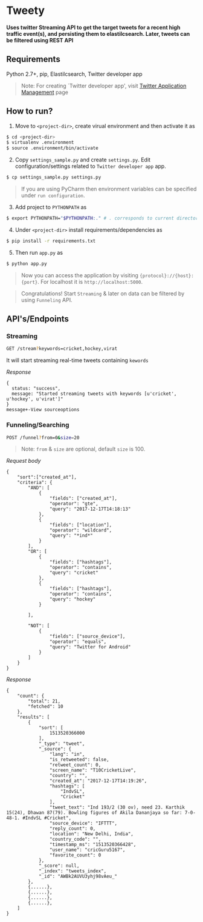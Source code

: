 # Tweety 
**Uses twitter Streaming API to get the target tweets for a recent high traffic event(s), and persisting them to elastilcsearch. Later, tweets can be filtered using REST API**

## Requirements
Python 2.7+, pip, Elastilcsearch, Twitter developer app

> Note: For creating `Twitter developer app', visit [Twitter Application Management](https://apps.twitter.com/) page

## How to run?
1. Move to ```<project-dir>```, create virual environment and then activate it as


```sh
$ cd <project-dir>
$ virtualenv .environment
$ source .environment/bin/activate
```

2. Copy ```settings_sample.py``` and create ```settings.py```. Edit configuration/settings related to ```Twitter developer app``` app.

```sh
$ cp settings_sample.py settings.py
```


> If you are using PyCharm then environment variables can be specified under `run configuration`.

3. Add project to ```PYTHONPATH``` as 

```sh 
$ export PYTHONPATH="$PYTHONPATH:." # . corresponds to current directory(project-dir)
```

4. Under ```<project-dir>``` install requirements/dependencies as 

```sh 
$ pip install -r requirements.txt
```

5. Then run ```app.py``` as  

```sh
$ python app.py
```

> Now you can access the application by visiting ```{protocol}://{host}:{port}```. For localhost it is ```http://localhost:5000```.

> Congratulations! Start ```Streaming``` & later on data can be filtered by using ```Funneling``` API.



## API's/Endpoints

### Streaming

```sh
GET /stream?keywords=cricket,hockey,virat
```

It will start streaming real-time tweets containing ```kewords```

*Response*

```
{
  status: "success",
  message: "Started streaming tweets with keywords [u'cricket', u'hockey', u'virat']"
}
message+-View sourceoptions
```

### Funneling/Searching

```sh
POST /funnel?from=0&size=20
```

> Note: ```from``` & ```size``` are optional, default ```size``` is 100.

*Request body*

```
{
	"sort":["created_at"],
	"criteria": {
		"AND": [
			{
                "fields": ["created_at"],
                "operator": "gte",
                "query": "2017-12-17T14:18:13"
            },
            {
                "fields": ["location"],
                "operator": "wildcard",
                "query": "*ind*"
            }
		],
        "OR": [
            {
                "fields": ["hashtags"],
                "operator": "contains",
                "query": "cricket"
            },
            {
                "fields": ["hashtags"],
                "operator": "contains",
                "query": "hockey"
            }
       
        ],
        
        "NOT": [
        	{
                "fields": ["source_device"],
                "operator": "equals",
                "query": "Twitter for Android"
            }
        ]
    }
}
```

*Response*

```
{
    "count": {
        "total": 21,
        "fetched": 10
    },
    "results": [
        {
            "sort": [
                1513520366000
            ],
            "_type": "tweet",
            "_source": {
                "lang": "in",
                "is_retweeted": false,
                "retweet_count": 0,
                "screen_name": "T10CricketLive",
                "country": "",
                "created_at": "2017-12-17T14:19:26",
                "hashtags": [
                    "IndvSL",
                    "Cricket"
                ],
                "tweet_text": "Ind 193/2 (30 ov), need 23. Karthik 15(24), Dhawan 87(79). Bowling figures of Akila Dananjaya so far: 7-0-48-1. #IndvSL #Cricket",
                "source_device": "IFTTT",
                "reply_count": 0,
                "location": "New Delhi, India",
                "country_code": "",
                "timestamp_ms": "1513520366428",
                "user_name": "cricGuru5167",
                "favorite_count": 0
            },
            "_score": null,
            "_index": "tweets_index",
            "_id": "AWBk2AUVU3yhj98vAeu_"
        },
        {......},
        {......},
        {......},
        {......},
    ]
}
```
